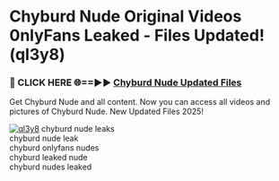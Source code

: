 # Chyburd Nude Original Videos 0nlyFans Leaked - Files Updated! (ql3y8)

<h3>🔴 CLICK HERE 🌐==►► <a href="https://tinyurl.com/5h6xmrr3" rel="nofollow">Chyburd Nude Updated Files</a></h3>

Get Chyburd Nude and all content. Now you can access all videos and pictures of Chyburd Nude. New Updated Files 2025!

[![ql3y8](https://i.imgur.com/KVD873Z.gif)](https://tinyurl.com/5h6xmrr3)
chyburd nude leaks<br>
chyburd nude leak<br>
chyburd onlyfans nudes<br>
chyburd leaked nude<br>
chyburd nudes leaked